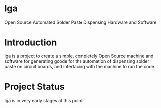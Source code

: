 # Iga
Open Source Automated Solder Paste Dispensing Hardware and Software

# Introduction
Iga is a project to create a simple, completely Open Source machine and software for generating gcode for the automation of dispensing solder paste on circuit boards, and interfacing with the machine to run the code. 

# Project Status
Iga is in very early stages at this point. 
